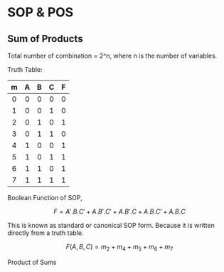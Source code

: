 # SOP & POS

## Sum of Products

Total number of combination = 2^n, where n is the number of variables.&#x20;

Truth Table:

<table data-full-width="false"><thead><tr><th align="center">m</th><th align="center">A</th><th align="center">B</th><th align="center">C</th><th align="center">F</th></tr></thead><tbody><tr><td align="center">0</td><td align="center">0</td><td align="center">0</td><td align="center">0</td><td align="center">0</td></tr><tr><td align="center">1</td><td align="center">0</td><td align="center">0</td><td align="center">1</td><td align="center">0</td></tr><tr><td align="center">2</td><td align="center">0</td><td align="center">1</td><td align="center">0</td><td align="center">1</td></tr><tr><td align="center">3</td><td align="center">0</td><td align="center">1</td><td align="center">1</td><td align="center">0</td></tr><tr><td align="center">4</td><td align="center">1</td><td align="center">0</td><td align="center">0</td><td align="center">1</td></tr><tr><td align="center">5</td><td align="center">1</td><td align="center">0</td><td align="center">1</td><td align="center">1</td></tr><tr><td align="center">6</td><td align="center">1</td><td align="center">1</td><td align="center">0</td><td align="center">1</td></tr><tr><td align="center">7</td><td align="center">1</td><td align="center">1</td><td align="center">1</td><td align="center">1</td></tr></tbody></table>

Boolean Function of SOP,&#x20;

$$
F = A'.B.C' + A.B'.C' + A.B'.C + A.B.C' + A.B.C
$$

This is known as standard or canonical SOP form. Because it is written directly from a truth table.

$$
F(A,B,C)=m_2+m_4+m_5+m_6+m_7
$$



Product of Sums
